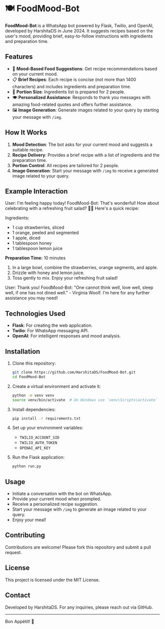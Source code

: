 # 🍽️ FoodMood-Bot

**FoodMood-Bot** is a WhatsApp bot powered by Flask, Twilio, and OpenAI, developed by HarshitaDS in June 2024. It suggests recipes based on the user's mood, providing brief, easy-to-follow instructions with ingredients and preparation time.

## Features

- 🌟 **Mood-Based Food Suggestions**: Get recipe recommendations based on your current mood.
- 📋 **Brief Recipes**: Each recipe is concise (not more than 1400 characters) and includes ingredients and preparation time.
- 👫 **Portion Size**: Ingredients list is prepared for 2 people.
- 🍽️ **Personalized Assistance**: Responds to thank you messages with amazing food-related quotes and offers further assistance.
- 🖼️ **Image Generation**: Generate images related to your query by starting your message with `/img`.

## How It Works

1. **Mood Detection**: The bot asks for your current mood and suggests a suitable recipe.
2. **Recipe Delivery**: Provides a brief recipe with a list of ingredients and the preparation time.
3. **Portion Control**: All recipes are tailored for 2 people.
4. **Image Generation**: Start your message with `/img` to receive a generated image related to your query.

## Example Interaction


User: I'm feeling happy today!
FoodMood-Bot: That's wonderful! How about celebrating with a refreshing fruit salad? 🍓🍊 Here's a quick recipe:

Ingredients:

- 1 cup strawberries, sliced
- 1 orange, peeled and segmented
- 1 apple, diced
- 1 tablespoon honey
- 1 tablespoon lemon juice

**Preparation Time:** 10 minutes

1. In a large bowl, combine the strawberries, orange segments, and apple.
2. Drizzle with honey and lemon juice.
3. Toss gently to mix. Enjoy your refreshing fruit salad!

User: Thank you!
FoodMood-Bot: "One cannot think well, love well, sleep well, if one has not dined well." - Virginia Woolf. I'm here for any further assistance you may need!


## Technologies Used

- **Flask**: For creating the web application.
- **Twilio**: For WhatsApp messaging API.
- **OpenAI**: For intelligent responses and mood analysis.

## Installation

1. Clone this repository:
    ```bash
    git clone https://github.com/HarshitaDS/FoodMood-Bot.git
    cd FoodMood-Bot
    ```
2. Create a virtual environment and activate it:
    ```bash
    python -m venv venv
    source venv/bin/activate  # On Windows use `venv\Scripts\activate`
    ```
3. Install dependencies:
    ```bash
    pip install -r requirements.txt
    ```
4. Set up your environment variables:
    - `TWILIO_ACCOUNT_SID`
    - `TWILIO_AUTH_TOKEN`
    - `OPENAI_API_KEY`

5. Run the Flask application:
    ```bash
    python run.py
    ```

## Usage

- Initiate a conversation with the bot on WhatsApp.
- Provide your current mood when prompted.
- Receive a personalized recipe suggestion.
- Start your message with `/img` to generate an image related to your query.
- Enjoy your meal!

## Contributing

Contributions are welcome! Please fork this repository and submit a pull request.

## License

This project is licensed under the MIT License.

## Contact

Developed by HarshitaDS. For any inquiries, please reach out via GitHub.

---

Bon Appétit! 🍴

